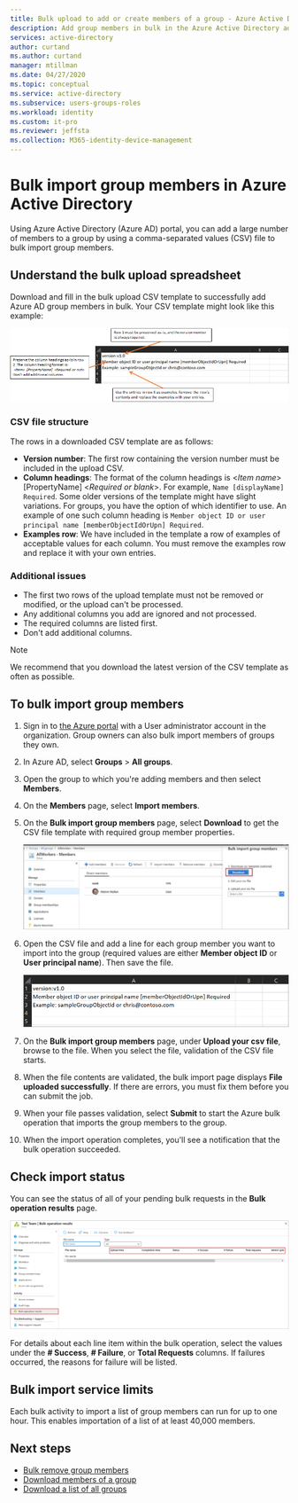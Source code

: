 ```yaml
---
title: Bulk upload to add or create members of a group - Azure Active Directory | Microsoft Docs
description: Add group members in bulk in the Azure Active Directory admin center. 
services: active-directory 
author: curtand
ms.author: curtand
manager: mtillman
ms.date: 04/27/2020
ms.topic: conceptual
ms.service: active-directory
ms.subservice: users-groups-roles
ms.workload: identity
ms.custom: it-pro
ms.reviewer: jeffsta
ms.collection: M365-identity-device-management
---
```


# Bulk import group members in Azure Active Directory

Using Azure Active Directory (Azure AD) portal, you can add a large number of members to a group by using a comma-separated values (CSV) file to bulk import group members.

## Understand the bulk upload spreadsheet

Download and fill in the bulk upload CSV template to successfully add Azure AD group members in bulk. Your CSV template might look like this example:

![Spreadsheet for upload and call-outs explaining the purpose and values for each row and column](./media/groups-bulk-import-members/template-with-callouts.png)

### CSV file structure

The rows in a downloaded CSV template are as follows:

- **Version number**: The first row containing the version number must be included in the upload CSV.
- **Column headings**: The format of the column headings is &lt;*Item name*&gt; [PropertyName] &lt;*Required or blank*&gt;. For example, `Name [displayName] Required`. Some older versions of the template might have slight variations. For groups, you have the option of which identifier to use. An example of one such column heading is `Member object ID or user principal name [memberObjectIdOrUpn] Required`.
- **Examples row**: We have included in the template a row of examples of acceptable values for each column. You must remove the examples row and replace it with your own entries.

### Additional issues

- The first two rows of the upload template must not be removed or modified, or the upload can't be processed.
- Any additional columns you add are ignored and not processed.
- The required columns are listed first.
- Don't add additional columns.

> [!Note]
> We recommend that you download the latest version of the CSV template as often as possible.

## To bulk import group members

1. Sign in to [the Azure portal](https://portal.azure.com) with a User administrator account in the organization. Group owners can also bulk import members of groups they own.
1. In Azure AD, select **Groups** > **All groups**.
1. Open the group to which you're adding members and then select **Members**.
1. On the **Members** page, select **Import members**.
1. On the **Bulk import group members** page, select **Download** to get the CSV file template with required group member properties.

    ![The Import Members command is on the profile page for the group](./media/groups-bulk-import-members/import-panel.png)

1. Open the CSV file and add a line for each group member you want to import into the group (required values are either **Member object ID** or **User principal name**). Then save the file.

   ![The CSV file contains names and IDs for the members to import](./media/groups-bulk-import-members/csv-file.png)

1. On the **Bulk import group members** page, under **Upload your csv file**, browse to the file. When you select the file, validation of the CSV file starts.
1. When the file contents are validated, the bulk import page displays **File uploaded successfully**. If there are errors, you must fix them before you can submit the job.
1. When your file passes validation, select **Submit** to start the Azure bulk operation that imports the group members to the group.
1. When the import operation completes, you'll see a notification that the bulk operation succeeded.

## Check import status

You can see the status of all of your pending bulk requests in the **Bulk operation results** page.

[![](media/groups-bulk-import-members/bulk-center.png "Check status in the Bulk Operations Results page")](media/groups-bulk-import-members/bulk-center.png#lightbox)

For details about each line item within the bulk operation, select the values under the **# Success**, **# Failure**, or **Total Requests** columns. If failures occurred, the reasons for failure will be listed.

## Bulk import service limits

Each bulk activity to import a list of group members can run for up to one hour. This enables importation of a list of at least 40,000 members.

## Next steps

- [Bulk remove group members](groups-bulk-remove-members.md)
- [Download members of a group](groups-bulk-download-members.md)
- [Download a list of all groups](groups-bulk-download.md)
